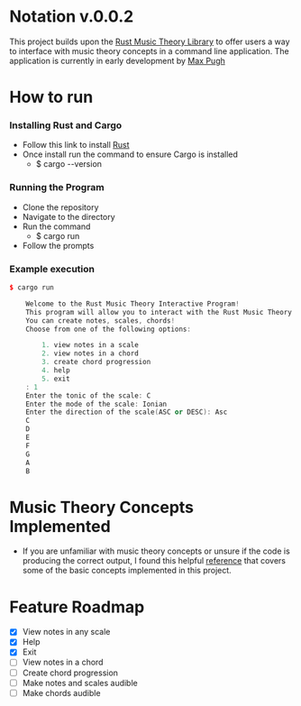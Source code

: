 # Notation v.0.0.2

This project builds upon the [Rust Music Theory Library](https://github.com/ozankasikci/rust-music-theory) to offer users a way to interface with music theory concepts in a command line application. The application is currently in early development by [Max Pugh](https://github.com/mpughcs)


# How to run
### Installing Rust and Cargo
* Follow this link to install [Rust](https://doc.rust-lang.org/book/ch01-01-installation.html)
* Once install run the command to ensure Cargo is installed
    * $ cargo --version
### Running the Program
* Clone the repository
* Navigate to the directory
* Run the command
    * $ cargo run
* Follow the prompts

### Example execution
```cpp
$ cargo run

    Welcome to the Rust Music Theory Interactive Program!
    This program will allow you to interact with the Rust Music Theory library.
    You can create notes, scales, chords!
    Choose from one of the following options: 

        1. view notes in a scale
        2. view notes in a chord
        3. create chord progression
        4. help
        5. exit
    : 1
    Enter the tonic of the scale: C
    Enter the mode of the scale: Ionian 
    Enter the direction of the scale(ASC or DESC): Asc
    C
    D
    E
    F
    G
    A
    B
 ```
# Music Theory Concepts Implemented 
- If you are unfamiliar with music theory concepts or unsure if the code is producing the correct output, I found this helpful [reference](https://www.thejazzpianosite.com/jazz-piano-lessons/the-basics/modes/) that covers some of the basic concepts implemented in this project. 
# Feature Roadmap
<!-- # make checklist  -->
- [x] View notes in any scale
- [x] Help
- [x] Exit 
- [ ] View notes in a chord
- [ ] Create chord progression
- [ ] Make notes and scales audible
- [ ] Make chords audible
